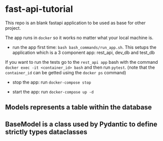 # fast-api-tutorial
This repo is an blank fastapi application to be used as base for other project.

The app runs in `docker` so it works no matter what your local machine is. 

* run the app first time: `bash bash_commands/run_app.sh`. This setups the application which is a 3 component app: rest_api, dev_db and test_db

If you want to run the tests go to the `rest_api app` bash with the command `docker exec -it <container_id> bash` and
then run `pytest`. (note that the `container_id` can be getted using the `docker ps` command)

* stop the app: run `docker-compose stop`

* start the app: run `docker-compose up -d`
## Models represents a table within the database
## BaseModel is a class used by Pydantic to define strictly types dataclasses